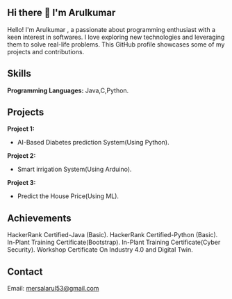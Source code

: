 ## Hi there 👋 I'm Arulkumar
Hello! I'm Arulkumar , a passionate about programming enthusiast with a keen interest in softwares. I love exploring new technologies and leveraging them to solve real-life problems. This GitHub profile showcases some of my projects and contributions.

## Skills
**Programming Languages:** Java,C,Python.
## Projects

**Project 1:**
  - AI-Based Diabetes prediction System(Using Python).
    
**Project 2:**
  - Smart irrigation System(Using Arduino).

**Project 3:**
  - Predict the House Price(Using ML).

## Achievements
HackerRank Certified-Java (Basic).
HackerRank Certified-Python (Basic).
In-Plant Training Certificate(Bootstrap).
In-Plant Training Certificate(Cyber Security).
Workshop Certificate On Industry 4.0 and Digital Twin. 
## Contact
Email: mersalarul53@gmail.com
